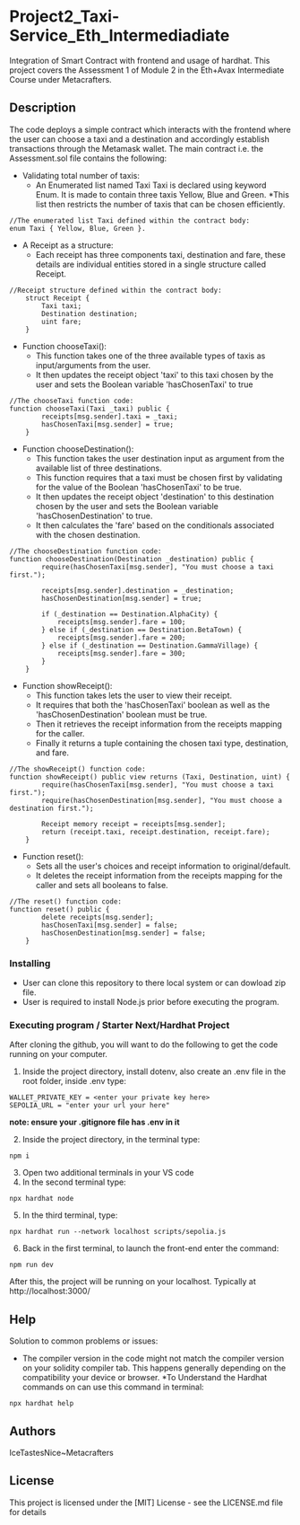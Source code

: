 # Project2_Taxi-Service_Eth_Intermediadiate

Integration of Smart Contract with frontend and usage of hardhat.
This project covers the Assessment 1 of Module 2 in the Eth+Avax Intermediate Course under Metacrafters.

## Description

The code deploys a simple contract which interacts with the frontend where the user can choose a taxi and a destination and accordingly establish transactions through the Metamask wallet. The main contract i.e. the  Assessment.sol file contains the following:
* Validating total number of taxis:
	* An Enumerated list named Taxi Taxi is declared using keyword Enum. It is made to contain three taxis Yellow, Blue and Green.
	*This list then restricts the number of taxis that can be chosen efficiently.
```
//The enumerated list Taxi defined within the contract body: 
enum Taxi { Yellow, Blue, Green }.
```

* A Receipt as a structure:
  * Each receipt has three components taxi, destination and fare, these details are individual entities stored in a single structure called Receipt.
```
//Receipt structure defined within the contract body:
    struct Receipt {
        Taxi taxi;
        Destination destination;
        uint fare;
    }
```
* Function chooseTaxi():
  * This function takes one of the three available types of taxis as input/arguments from the user.
  * It then updates the receipt object 'taxi' to this taxi chosen by the user and sets the Boolean variable 'hasChosenTaxi' to true
```
//The chooseTaxi function code: 
function chooseTaxi(Taxi _taxi) public {
        receipts[msg.sender].taxi = _taxi;
        hasChosenTaxi[msg.sender] = true;
    }
```
* Function chooseDestination():
  * This function takes the user destination input as argument from the available list of three destinations.
  * This function requires that a taxi must be chosen first by validating for the value of the Boolean 'hasChosenTaxi' to be true.
  * It then updates the receipt object 'destination' to this destination chosen by the user and sets the Boolean variable 'hasChosenDestination' to true.
  * It then calculates the 'fare' based on the conditionals associated with the chosen destination.
```
//The chooseDestination function code: 
function chooseDestination(Destination _destination) public {
        require(hasChosenTaxi[msg.sender], "You must choose a taxi first.");
        
        receipts[msg.sender].destination = _destination;
        hasChosenDestination[msg.sender] = true;

        if (_destination == Destination.AlphaCity) {
            receipts[msg.sender].fare = 100;
        } else if (_destination == Destination.BetaTown) {
            receipts[msg.sender].fare = 200;
        } else if (_destination == Destination.GammaVillage) {
            receipts[msg.sender].fare = 300;
        }
    }
```
* Function showReceipt():
  * This function takes lets the user to view their receipt.
  * It requires that both the 'hasChosenTaxi' boolean as well as the 'hasChosenDestination' boolean must be true.
  * Then it retrieves the receipt information from the receipts mapping for the caller.
  * Finally it returns a tuple containing the chosen taxi type, destination, and fare.
```
//The showReceipt() function code: 
function showReceipt() public view returns (Taxi, Destination, uint) {
        require(hasChosenTaxi[msg.sender], "You must choose a taxi first.");
        require(hasChosenDestination[msg.sender], "You must choose a destination first.");

        Receipt memory receipt = receipts[msg.sender];
        return (receipt.taxi, receipt.destination, receipt.fare);
    }
```
* Function reset():
  * Sets all the user's choices and receipt information to original/default.
  * It deletes the receipt information from the receipts mapping for the caller and sets all booleans to false. 
```
//The reset() function code: 
function reset() public {
        delete receipts[msg.sender];
        hasChosenTaxi[msg.sender] = false;
        hasChosenDestination[msg.sender] = false;
    }
```


### Installing

* User can clone this repository to there local system or can dowload zip file.
* User is required to install Node.js prior before executing the program.

### Executing program / Starter Next/Hardhat Project

After cloning the github, you will want to do the following to get the code running on your computer.


1. Inside the project directory, install dotenv, also create an .env file in the root folder, inside .env type:

```shell
WALLET_PRIVATE_KEY = <enter your private key here> 
SEPOLIA_URL = "enter your url your here"

```
**note: ensure your .gitignore file has .env in it**

2. Inside the project directory, in the terminal type:

```shell
npm i
```
3. Open two additional terminals in your VS code
4. In the second terminal type: 

```shell
npx hardhat node
```
5. In the third terminal, type: 

```shell
npx hardhat run --network localhost scripts/sepolia.js
```
6. Back in the first terminal, to launch the front-end enter the command:

```shell
npm run dev
```
After this, the project will be running on your localhost. 
Typically at http://localhost:3000/

## Help

Solution to common problems or issues:
* The compiler version in the code might not match the compiler version on your solidity compiler tab. This happens generally depending on the compatibility your device or browser.
*To Understand the Hardhat commands on can use this command in terminal:
```
npx hardhat help
```

## Authors

IceTastesNice~Metacrafters

## License

This project is licensed under the [MIT] License - see the LICENSE.md file for details

